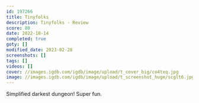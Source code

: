 ```yaml
---
id: 197266
title: Tinyfolks
description: Tinyfolks - Review
score: 80
date: 2022-10-14
completed: true
goty: []
modified_date: 2023-02-28
screenshots: []
tags: []
videos: []
cover: //images.igdb.com/igdb/image/upload/t_cover_big/co4txq.jpg
image: //images.igdb.com/igdb/image/upload/t_screenshot_huge/scglt6.jpg
---
```

Simplified darkest dungeon! Super fun.
